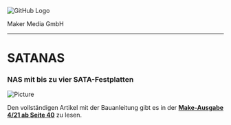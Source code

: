 ![GitHub Logo](http://www.heise.de/make/icons/make_logo.png)

Maker Media GmbH
*** 

# SATANAS

### NAS mit bis zu vier SATA-Festplatten
![Picture](https://github.com/MakeMagazinDE/SATANAS/blob/main/SATANAS.JPG) 

Den vollständigen Artikel mit der Bauanleitung gibt es in der **[Make-Ausgabe 4/21 ab Seite 40](https://www.heise.de/select/make/2021/4/2033811215351927251)** zu lesen. 

